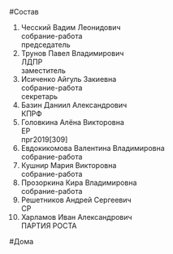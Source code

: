 #Состав  
1. Чесский Вадим Леонидович  
    собрание-работа  
    председатель  
2. Трунов Павел Владимирович  
    ЛДПР  
    заместитель  
3. Исиченко Айгуль Закиевна  
    собрание-работа  
    секретарь  
4. Базин Даниил Александрович  
    КПРФ  
5. Головкина Алёна Викторовна  
    ЕР  
    прг2019[309]  
6. Евдокикомова Валентина Владимировна  
    собрание-работа  
7. Кушнир Мария Викторовна  
    собрание-работа  
8. Прозоркина Кира Владимировна  
    собрание-работа  
9. Решетников Андрей Сергеевич  
    СР  
10. Харламов Иван Александрович  
    ПАРТИЯ РОСТА  
  
#Дома  
  
